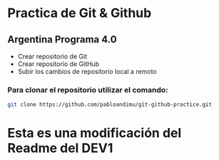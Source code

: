 # Practica de Git & Github
## Argentina Programa 4.0
* Crear repositorio de Git
* Crear repositorio de GitHub
* Subir los cambios de repositorio local a remoto

### Para clonar el repositorio utilizar el comando:

```bash
git clone https://github.com/pabloandimu/git-github-practice.git
```

# Esta es una modificación del Readme del DEV1